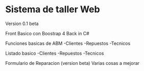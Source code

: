 # Sistema de taller Web

Version 0.1 beta

Front Basico con Boostrap 4
Back in C#

Funciones basicas de ABM
-Clientes
-Repuestos
-Tecnicos

Listado basico
-Clientes
-Repuestos
-Tecnicos

Formulario de Reparacion (version beta)
Varias cosas a mejorar